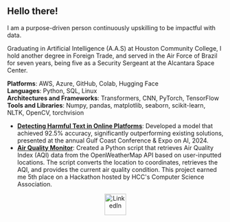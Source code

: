 ## Hello there!

I am a purpose-driven person continuously upskilling to be impactful with data. 

Graduating in Artificial Intelligence (A.A.S) at Houston Community College, I hold another degree in Foreign Trade, and served in the Air Force of Brazil for seven years, being five as a Security Sergeant at the Alcantara Space Center.

**Platforms**: AWS, Azure, GitHub, Colab, Hugging Face<br>
**Languages**: Python, SQL, Linux<br>
**Architectures and Frameworks**: Transformers, CNN, PyTorch, TensorFlow<br>
**Tools and Libraries**: Numpy, pandas, matplotlib, seaborn, scikit-learn, NLTK, OpenCV, torchvision  

- [**Detecting Harmful Text in Online Platforms**](https://huggingface.co/spaces/AIGulfCoast2024/Hate_Speech_Text_Classifier): Developed a model that achieved 92.5% accuracy, significantly outperforming existing solutions, presented at the annual Gulf Coast Conference & Expo on AI, 2024.<br>
- [**Air Quality Monitor**](https://github.com/TLeonidas/HCC-CSA-Hackathon): Created a Python script that retrieves Air Quality Index (AQI) data from the OpenWeatherMap API based on user-inputted locations. The script converts the location to coordinates, retrieves the AQI, and provides the current air quality condition. This project earned me 5th place on a Hackathon hosted by HCC's Computer Science Association.

<div align="center">
    <a href="https://www.linkedin.com/in/tales-leonidas/" target="_blank">
        <img src="https://cdn.jsdelivr.net/npm/simple-icons@v3/icons/linkedin.svg" alt="LinkedIn" style="width:50px;height:50px;">
    </a>
</div>
